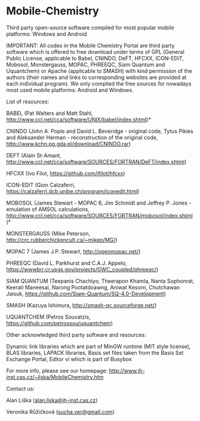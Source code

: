 # Mobile-Chemistry
Third party open-source software compiled for most popular mobile platforms: Windows and Android

IMPORTANT: All codes in the Mobile Chemistry Portal are third party software which is offered to free download under terms of GPL (General Public License, applicable to Babel, CNINDO, DeFT, HFCXX, ICON-EDiT, Mobosol, Monstergauss, MOPAC, PHREEQC, Siam Quantum and Uquantchem) or Apache (applicable to SMASH) with kind permission of the authors (their names and links to corresponding websites are provided at each individual program). We only compiled the free sources for nowadays most used mobile platforms: Android and Windows. 


List of resources:

BABEL (Pat Walters and Matt Stahl, http://www.ccl.net/cca/software/UNIX/babel/index.shtml)*

CNINDO (John A. Pople and David L. Beveridge - original code, Tytus Pikies and Aleksander Herman - reconstruction of the original code, http://www.kchn.pg.gda.pl/download/CNINDO.rar)

DEFT (Alain St-Amant, http://www.ccl.net/cca/software/SOURCES/FORTRAN/DeFT/index.shtml)

HFCXX (Ivo Filot, https://github.com/ifilot/hfcxx)

ICON-EDIT (Gion Calzaferri, https://calzaferri.dcb.unibe.ch/program/iconedit.html)

MOBOSOL (James Stewart - MOPAC 6, Jim Schmidt and Jeffrey P. Jones - emulation of AMSOL calculations, http://www.ccl.net/cca/software/SOURCES/FORTRAN/mobosol/index.shtml)*

MONSTERGAUSS (Mike Peterson, http://crc.rubberchickencult.ca/~mikep/MG/)

MOPAC 7 (James J.P. Stewart, http://openmopac.net/)

PHREEQC (David L. Parkhurst and C.A.J. Appelo, https://wwwbrr.cr.usgs.gov/projects/GWC_coupled/phreeqc/)

SIAM QUANTUM (Teepanis Chachiyo, Theerapon Khamla, Nanta Sophonrat, Keerati Maneesai, Narong Pootatdoawng, Aniwat Kesorn, Chutchawan Jaisuk, https://github.com/Siam-Quantum/SQ-4.0-Development)

SMASH (Kazuya Ishimura, http://smash-qc.sourceforge.net/)

UQUANTCHEM (Petros Souvatzis, https://github.com/petrossou/uquantchem)


Other acknowledged third party software and resources:

Dynamic link libraries which are part of MinGW runtime (MIT style license), BLAS libraries, LAPACK libraries, Basis set files taken from the Basis Set Exchange Portal, Editor vi which is part of Busybox

For more info, please see our homepage: http://www.jh-inst.cas.cz/~liska/MobileChemistry.htm


Contact us:

Alan Liška (alan.liska@jh-inst.cas.cz)

Veronika Růžičková (sucha.ver@gmail.com)
